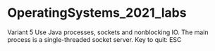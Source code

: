 # OperatingSystems_2021_labs
Variant 5
Use Java processes, sockets and nonblocking IO. The main process is a single-threaded socket server.
Key to quit: ESC
